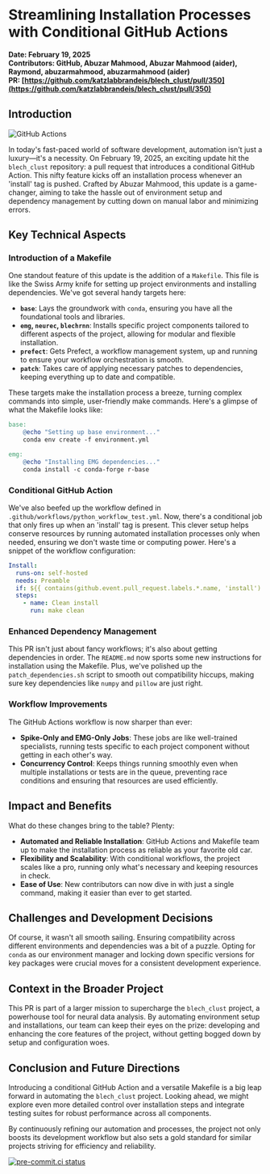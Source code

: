 # Streamlining Installation Processes with Conditional GitHub Actions

**Date: February 19, 2025**  
**Contributors: GitHub, Abuzar Mahmood, Abuzar Mahmood (aider), Raymond, abuzarmahmood, abuzarmahmood (aider)**  
**PR: [https://github.com/katzlabbrandeis/blech_clust/pull/350](https://github.com/katzlabbrandeis/blech_clust/pull/350)**

## Introduction

![GitHub Actions](https://github.githubassets.com/images/modules/logos_page/GitHub-Mark.png)

In today's fast-paced world of software development, automation isn't just a luxury—it's a necessity. On February 19, 2025, an exciting update hit the `blech_clust` repository: a pull request that introduces a conditional GitHub Action. This nifty feature kicks off an installation process whenever an 'install' tag is pushed. Crafted by Abuzar Mahmood, this update is a game-changer, aiming to take the hassle out of environment setup and dependency management by cutting down on manual labor and minimizing errors.

## Key Technical Aspects

### Introduction of a Makefile

One standout feature of this update is the addition of a `Makefile`. This file is like the Swiss Army knife for setting up project environments and installing dependencies. We've got several handy targets here:
- **`base`**: Lays the groundwork with `conda`, ensuring you have all the foundational tools and libraries.
- **`emg`, `neurec`, `blechrnn`**: Installs specific project components tailored to different aspects of the project, allowing for modular and flexible installation.
- **`prefect`**: Gets Prefect, a workflow management system, up and running to ensure your workflow orchestration is smooth.
- **`patch`**: Takes care of applying necessary patches to dependencies, keeping everything up to date and compatible.

These targets make the installation process a breeze, turning complex commands into simple, user-friendly make commands. Here's a glimpse of what the Makefile looks like:

```makefile
base: 
    @echo "Setting up base environment..."
    conda env create -f environment.yml

emg: 
    @echo "Installing EMG dependencies..."
    conda install -c conda-forge r-base
```

### Conditional GitHub Action

We've also beefed up the workflow defined in `.github/workflows/python_workflow_test.yml`. Now, there's a conditional job that only fires up when an 'install' tag is present. This clever setup helps conserve resources by running automated installation processes only when needed, ensuring we don't waste time or computing power. Here's a snippet of the workflow configuration:

```yaml
Install:
  runs-on: self-hosted
  needs: Preamble
  if: ${{ contains(github.event.pull_request.labels.*.name, 'install') }}
  steps:
    - name: Clean install
      run: make clean
```

### Enhanced Dependency Management

This PR isn't just about fancy workflows; it's also about getting dependencies in order. The `README.md` now sports some new instructions for installation using the Makefile. Plus, we've polished up the `patch_dependencies.sh` script to smooth out compatibility hiccups, making sure key dependencies like `numpy` and `pillow` are just right.

### Workflow Improvements

The GitHub Actions workflow is now sharper than ever:
- **Spike-Only and EMG-Only Jobs**: These jobs are like well-trained specialists, running tests specific to each project component without getting in each other's way.
- **Concurrency Control**: Keeps things running smoothly even when multiple installations or tests are in the queue, preventing race conditions and ensuring that resources are used efficiently.

## Impact and Benefits

What do these changes bring to the table? Plenty:
- **Automated and Reliable Installation**: GitHub Actions and Makefile team up to make the installation process as reliable as your favorite old car.
- **Flexibility and Scalability**: With conditional workflows, the project scales like a pro, running only what's necessary and keeping resources in check.
- **Ease of Use**: New contributors can now dive in with just a single command, making it easier than ever to get started.

## Challenges and Development Decisions

Of course, it wasn't all smooth sailing. Ensuring compatibility across different environments and dependencies was a bit of a puzzle. Opting for `conda` as our environment manager and locking down specific versions for key packages were crucial moves for a consistent development experience.

## Context in the Broader Project

This PR is part of a larger mission to supercharge the `blech_clust` project, a powerhouse tool for neural data analysis. By automating environment setup and installations, our team can keep their eyes on the prize: developing and enhancing the core features of the project, without getting bogged down by setup and configuration woes.

## Conclusion and Future Directions

Introducing a conditional GitHub Action and a versatile Makefile is a big leap forward in automating the `blech_clust` project. Looking ahead, we might explore even more detailed control over installation steps and integrate testing suites for robust performance across all components.

By continuously refining our automation and processes, the project not only boosts its development workflow but also sets a gold standard for similar projects striving for efficiency and reliability.

[![pre-commit.ci status](https://results.pre-commit.ci/badge/github/katzlabbrandeis/blech_clust/master.svg)](https://results.pre-commit.ci/latest/github/katzlabbrandeis/blech_clust/master)